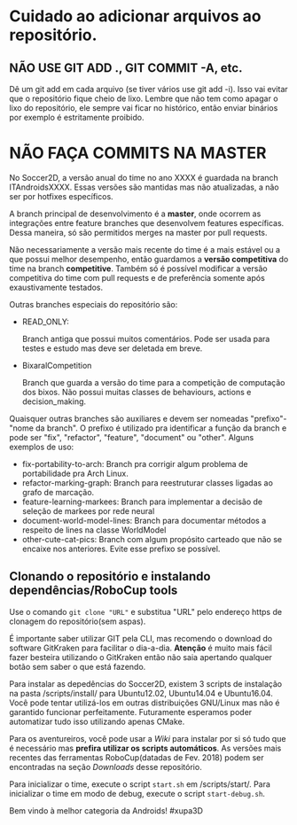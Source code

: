 Cuidado ao adicionar arquivos ao repositório.
=============================================

NÃO USE GIT ADD ., GIT COMMIT -A, etc.
--------------------------------------

Dê um git add em cada arquivo (se tiver vários use git add -i). Isso vai evitar que o repositório fique cheio de lixo. 
Lembre que não tem como apagar o lixo do repositório, ele sempre vai ficar no histórico, então enviar binários por 
exemplo é estritamente proibido.

NÃO FAÇA COMMITS NA MASTER
============================================

No Soccer2D, a versão anual do time no ano XXXX é guardada na branch ITAndroidsXXXX. Essas versões são mantidas mas 
não atualizadas, a não ser por hotfixes específicos.

A branch principal de desenvolvimento é a **master**, onde ocorrem as integrações entre feature branches que desenvolvem 
features específicas. Dessa maneira, só são permitidos merges na master por pull requests.

Não necessariamente a versão mais recente do time é a mais estável ou a que possui melhor desempenho, então guardamos 
a **versão competitiva** do time  na branch **competitive**. Também só é possível modificar a versão competitiva do time 
com pull requests e de preferência somente após exaustivamente testados.

Outras branches especiais do repositório são:

* READ_ONLY: 
    
    Branch antiga que possui muitos comentários. Pode ser usada para testes e estudo mas deve ser deletada em breve.

* BixaralCompetition

    Branch que guarda a versão do time para a competição de computação dos bixos. Não possui muitas classes de 
    behaviours, actions e decision_making.
    
Quaisquer outras branches são auxiliares e devem ser nomeadas "prefixo"-"nome da branch". O prefixo é utilizado pra
identificar a função da branch e pode ser "fix", "refactor", "feature", "document" ou "other".
Alguns exemplos de uso:

* fix-portability-to-arch: Branch pra corrigir algum problema de portabilidade pra Arch Linux.
* refactor-marking-graph: Branch para reestruturar classes ligadas ao grafo de marcação.
* feature-learning-markees: Branch para implementar a decisão de seleção de markees por rede neural
* document-world-model-lines: Branch para documentar métodos a respeito de lines na classe WorldModel
* other-cute-cat-pics: Branch com algum propósito carteado que não se encaixe nos anteriores. Evite esse prefixo se possível. 


Clonando o repositório e instalando dependências/RoboCup tools
-------------------------------------------

Use o comando `git clone "URL"` e substitua "URL" pelo endereço https de clonagem
do repositório(sem aspas).

É importante saber utilizar GIT pela CLI, mas recomendo o download do software 
GitKraken para facilitar o dia-a-dia. **Atenção** é muito mais fácil fazer besteira 
utilizando o GitKraken então não saia apertando qualquer botão sem saber o que está fazendo.

Para instalar as depedências do Soccer2D, existem 3 scripts de instalação na pasta
/scripts/install/ para Ubuntu12.02, Ubuntu14.04 e Ubuntu16.04. Você pode tentar utilizá-los
em outras distribuições GNU/Linux mas não é garantido funcionar perfeitamente. Futuramente esperamos poder automatizar 
tudo isso utilizando apenas CMake.

Para os aventureiros, você pode usar a *Wiki* para instalar por si só tudo que é necessário 
mas **prefira utilizar os scripts automáticos**. As versões mais recentes das ferramentas RoboCup(datadas de Fev. 2018)
podem ser encontradas na seção *Downloads* desse repositório.

Para inicializar o time, execute o script `start.sh` em /scripts/start/.
Para inicializar o time em modo de debug, execute o script `start-debug.sh`.

Bem vindo à melhor categoria da Androids! #xupa3D